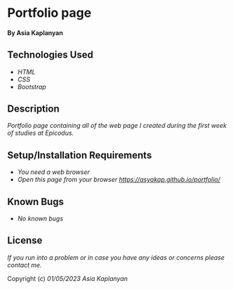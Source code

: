 # Portfolio page

#### By Asia Kaplanyan

## Technologies Used

* _HTML_
* _CSS_
* _Bootstrap_

## Description

_Portfolio page containing all of the web page I created during the first week of studies at Epicodus._

## Setup/Installation Requirements

* _You need a web browser_
* _Open this page from your browser https://asyakap.github.io/portfolio/_


## Known Bugs

* _No known bugs_


## License

_If you run into a problem or in case you have any ideas or concerns please contact me._

Copyright (c) _01/05/2023_ _Asia Kaplanyan_ 